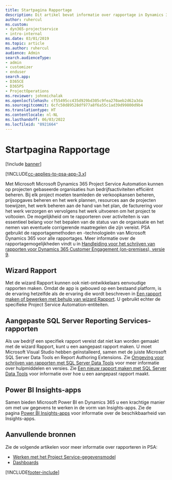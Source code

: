 ```yaml
---
title: Startpagina Rapportage
description: Dit artikel bevat informatie over rapportage in Dynamics 365 Project Service Automation.
author: ruhercul
ms.custom:
- dyn365-projectservice
- intro-internal
ms.date: 03/01/2019
ms.topic: article
ms.author: ruhercul
audience: Admin
search.audienceType:
- admin
- customizer
- enduser
search.app:
- D365CE
- D365PS
- ProjectOperations
ms.reviewer: johnmichalak
ms.openlocfilehash: cf55495cc435d929bd305c9fea270aeb2d62a3da
ms.sourcegitcommit: 6cfc50d89528df977a8f6a55c1ad39d99800d9b4
ms.translationtype: HT
ms.contentlocale: nl-NL
ms.lasthandoff: 06/03/2022
ms.locfileid: "8921664"
---
```

# <a name="reporting-home-page"></a>Startpagina Rapportage

[!include [banner](../includes/psa-now-project-operations.md)]

[!INCLUDE[cc-applies-to-psa-app-3.x](../includes/cc-applies-to-psa-app-3x.md)]

Met Microsoft Microsoft Dynamics 365 Project Service Automation kunnen op projecten gebaseerde organisaties hun bedrijfsactiviteiten efficiënt beheren. Bij elk project moeten teamleden de verkoopkansen beheren, prijsopgaves beheren en het werk plannen, resources aan de projecten toewijzen, het werk beheren aan de hand van het plan, de facturering voor het werk verzorgen en vervolgens het werk uitvoeren om het project te voltooien. De mogelijkheid om te rapporteren over activiteiten is van essentieel belang voor het bepalen van de status van de organisatie en het nemen van eventuele corrigerende maatregelen die zijn vereist. PSA gebruikt de rapportagemethoden en -technologieën van Microsoft Dynamics 365 voor alle rapportages. Meer informatie over de rapportagemogelijkheden vindt u in [Handleiding voor het schrijven van rapporten voor Dynamics 365 Customer Engagement (on-premises), versie 9](/dynamics365/customerengagement/on-premises/analytics/reporting-analytics-with-dynamics-365).

## <a name="report-wizard"></a>Wizard Rapport

Met de wizard Rapport kunnen ook niet-ontwikkelaars eenvoudige rapporten maken. Omdat de app is gebouwd op een bestaand platform, is de ervaring hetzelfde als de ervaring die wordt beschreven in [Een rapport maken of bewerken met behulp van wizard Rapport](/dynamics365/customerengagement/on-premises/basics/create-edit-copy-report-wizard). U gebruikt echter de specifieke Project Service Automation-entiteiten.

## <a name="custom-sql-server-reporting-services-reports"></a>Aangepaste SQL Server Reporting Services-rapporten

Als uw bedrijf een specifiek rapport vereist dat niet kan worden gemaakt met de wizard Rapport, kunt u een aangepast rapport maken. U moet Microsoft Visual Studio hebben geïnstalleerd, samen met de juiste Microsoft SQL Server Data Tools en Report Authoring Extensions. Zie [Omgeving voor schrijven van rapporten met SQL Server Data Tools](/dynamics365/customerengagement/on-premises/analytics/report-writing-environment-using-sql-server-data-tools) voor meer informatie over hulpmiddelen en versies. Zie [Een nieuw rapport maken met SQL Server Data Tools](/dynamics365/customerengagement/on-premises/analytics/create-a-new-report-using-sql-server-data-tools) voor informatie over hoe u een aangepast rapport maakt.

## <a name="power-bi-insights-apps"></a>Power BI Insights-apps

Samen bieden Microsoft Power BI en Dynamics 365 u een krachtige manier om met uw gegevens te werken in de vorm van Insights-apps. Zie de pagina [Power BI Insights-apps](https://powerbi.microsoft.com/power-bi-insights-apps/) voor informatie over de beschikbaarheid van Insights-apps.


## <a name="additional-resources"></a>Aanvullende bronnen
Zie de volgende artikelen voor meer informatie over rapporteren in PSA:

- [Werken met het Project Service-gegevensmodel](reports-working-project-service-data-model.md)
- [Dashboards](reports-dashboards.md)



[!INCLUDE[footer-include](../includes/footer-banner.md)]

